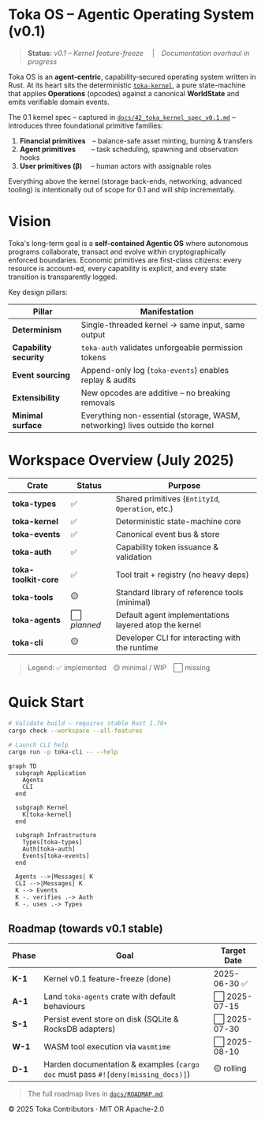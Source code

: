 # Toka OS – **Agentic Operating System** (v0.1)

> **Status:** *v0.1 – Kernel feature-freeze*  | *Documentation overhaul in progress*

Toka OS is an **agent-centric**, capability‐secured operating system written in Rust.  At its heart sits the deterministic [`toka-kernel`](crates/toka-kernel), a pure state-machine that applies **Operations** (opcodes) against a canonical **WorldState** and emits verifiable domain events.

The 0.1 kernel spec – captured in [`docs/42_toka_kernel_spec_v0.1.md`](docs/42_toka_kernel_spec_v0.1.md) – introduces three foundational primitive families:

1. **Financial primitives** – balance-safe asset minting, burning & transfers
2. **Agent primitives**    – task scheduling, spawning and observation hooks
3. **User primitives (β)**  – human actors with assignable roles

Everything above the kernel (storage back-ends, networking, advanced tooling) is intentionally out of scope for 0.1 and will ship incrementally.

# Vision

Toka's long-term goal is a **self-contained Agentic OS** where autonomous programs collaborate, transact and evolve within cryptographically enforced boundaries.  Economic primitives are first-class citizens: every resource is account-ed, every capability is explicit, and every state transition is transparently logged.

Key design pillars:

| Pillar | Manifestation |
|--------|--------------|
| **Determinism** | Single-threaded kernel → same input, same output |
| **Capability security** | `toka-auth` validates unforgeable permission tokens |
| **Event sourcing** | Append-only log (`toka-events`) enables replay & audits |
| **Extensibility** | New opcodes are additive – no breaking removals |
| **Minimal surface** | Everything non-essential (storage, WASM, networking) lives outside the kernel |

# Workspace Overview (July 2025)

| Crate | Status | Purpose |
|-------|--------|---------|
| **toka-types** | ✅ | Shared primitives (`EntityId`, `Operation`, etc.) |
| **toka-kernel** | ✅ | Deterministic state-machine core |
| **toka-events** | ✅ | Canonical event bus & store |
| **toka-auth** | ✅ | Capability token issuance & validation |
| **toka-toolkit-core** | ✅ | Tool trait + registry (no heavy deps) |
| **toka-tools** | 🟡 | Standard library of reference tools (minimal) |
| **toka-agents** | ⬜ *planned* | Default agent implementations layered atop the kernel |
| **toka-cli** | 🟡 | Developer CLI for interacting with the runtime |

> Legend: ✅ implemented 🟡 minimal / WIP ⬜ missing

# Quick Start

```bash
# Validate build – requires stable Rust 1.78+
cargo check --workspace --all-features

# Launch CLI help
cargo run -p toka-cli -- --help
```

```mermaid
graph TD
  subgraph Application
    Agents
    CLI
  end

  subgraph Kernel
    K[toka-kernel]
  end

  subgraph Infrastructure
    Types[toka-types]
    Auth[toka-auth]
    Events[toka-events]
  end

  Agents -->|Messages| K
  CLI -->|Messages| K
  K --> Events
  K -. verifies .-> Auth
  K -. uses .-> Types
```

## Roadmap (towards v0.1 stable)

| Phase | Goal | Target Date |
|-------|------|------------|
| **K-1** | Kernel v0.1 feature-freeze (done) | 2025-06-30 ✅ |
| **A-1** | Land `toka-agents` crate with default behaviours | ⬜ 2025-07-15 |
| **S-1** | Persist event store on disk (SQLite & RocksDB adapters) | ⬜ 2025-07-30 |
| **W-1** | WASM tool execution via `wasmtime` | ⬜ 2025-08-10 |
| **D-1** | Harden documentation & examples (`cargo doc` must pass `#![deny(missing_docs)]`) | 🟡 rolling |

> The full roadmap lives in [`docs/ROADMAP.md`](docs/ROADMAP.md).

© 2025 Toka Contributors · MIT OR Apache-2.0
